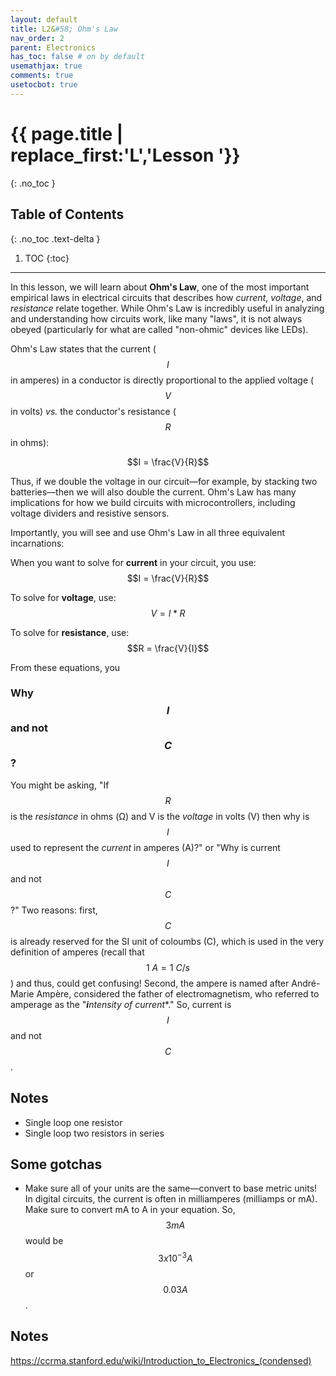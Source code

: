 ```yaml
---
layout: default
title: L2&#58; Ohm's Law
nav_order: 2
parent: Electronics
has_toc: false # on by default
usemathjax: true
comments: true
usetocbot: true
---
```

# {{ page.title | replace_first:'L','Lesson '}}
{: .no_toc }

## Table of Contents
{: .no_toc .text-delta }

1. TOC
{:toc}
---

In this lesson, we will learn about **Ohm's Law**, one of the most important empirical laws in electrical circuits that describes how *current*, *voltage*, and *resistance* relate together. While Ohm's Law is incredibly useful in analyzing and understanding how circuits work, like many "laws", it is not always obeyed (particularly for what are called "non-ohmic" devices like LEDs).

Ohm's Law states that the current ($$I$$ in amperes) in a conductor is directly proportional to the applied voltage ($$V$$ in volts) *vs.* the conductor's resistance ($$R$$ in ohms):

$$I = \frac{V}{R}$$

Thus, if we double the voltage in our circuit—for example, by stacking two batteries—then we will also double the current. Ohm's Law has many implications for how we build circuits with microcontrollers, including voltage dividers and resistive sensors.

Importantly, you will see and use Ohm's Law in all three equivalent incarnations:

When you want to solve for **current** in your circuit, you use:
$$I = \frac{V}{R}$$

To solve for **voltage**, use:
$$V = I * R$$

To solve for **resistance**, use:
$$R = \frac{V}{I}$$

From these equations, you 

### Why $$I$$ and not $$C$$?

You might be asking, "If $$R$$ is the *resistance* in ohms (Ω) and V is the *voltage* in volts (V) then why is $$I$$ used to represent the *current* in amperes (A)?" or "Why is current $$I$$ and not $$C$$?" Two reasons: first, $$C$$ is already reserved for the SI unit of coloumbs (C), which is used in the very definition of amperes (recall that $$1\ A = 1\ C / s$$) and thus, could get confusing! Second, the ampere is named after André-Marie Ampère, considered the father of electromagnetism, who referred to amperage as the "***i**ntensity of current**." So, current is $$I$$ and not $$C$$.

## Notes
- Single loop one resistor
- Single loop two resistors in series

## Some gotchas

- Make sure all of your units are the same—convert to base metric units! In digital circuits, the current is often in milliamperes (milliamps or mA). Make sure to convert mA to A in your equation. So, $$3mA$$ would be $$3x10^{-3}A$$ or $$0.03A$$. 

## Notes

https://ccrma.stanford.edu/wiki/Introduction_to_Electronics_(condensed)